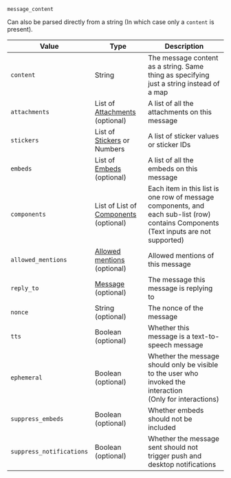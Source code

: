 `message_content`

Can also be parsed directly from a string (In which case only a `content` is present).

| Value                    | Type                                                                           | Description                                                                                                                             |
|--------------------------|--------------------------------------------------------------------------------|-----------------------------------------------------------------------------------------------------------------------------------------|
| `content`                | String                                                                         | The message content as a string. Same thing as specifying just a string instead of a map                                                |
| `attachments`            | List of [Attachments](/parsables/attachment.md)<br>(optional)                  | A list of all the attachments on this message                                                                                           |
| `stickers`               | List of [Stickers](/values/sticker.md) or Numbers                              | A list of sticker values or sticker IDs                                                                                                 |
| `embeds`                 | List of [Embeds](/parsables/embeds/embed.md)<br>(optional)                     | A list of all the embeds on this message                                                                                                |
| `components`             | List of List of [Components](/parsables/components/component.md)<br>(optional) | Each item in this list is one row of message components, and each sub-list (row) contains Components<br>(Text inputs are not supported) |
| `allowed_mentions`       | [Allowed mentions](/parsables/allowed-mentions.md)<br>(optional)               | Allowed mentions of this message                                                                                                        |
| `reply_to`               | [Message](/values/message.md)<br>(optional)                                    | The message this message is replying to                                                                                                 |
| `nonce`                  | String<br>(optional)                                                           | The nonce of the message                                                                                                                |
| `tts`                    | Boolean<br>(optional)                                                          | Whether this message is a text-to-speech message                                                                                        |
| `ephemeral`              | Boolean<br>(optional)                                                          | Whether the message should only be visible to the user who invoked the interaction<br>(Only for interactions)                           |
| `suppress_embeds`        | Boolean<br>(optional)                                                          | Whether embeds should not be included                                                                                                   |
| `suppress_notifications` | Boolean<br>(optional)                                                          | Whether the message sent should not trigger push and desktop notifications                                                              |